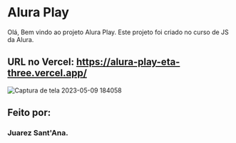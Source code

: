 # Alura Play

Olá, Bem vindo ao projeto Alura Play. Este projeto foi criado no curso de JS da Alura.

## URL no Vercel: https://alura-play-eta-three.vercel.app/

![Captura de tela 2023-05-09 184058](https://github.com/oJuarezCruz/alura-play/assets/128815359/fa89c0e7-1577-4b13-af54-9a4c72fa0d5b)

## Feito por:

### Juarez Sant'Ana.
